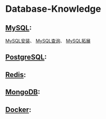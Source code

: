 # Database-Knowledge

## [MySQL](https://github.com/MarkRainbows/Database-Knowledge/tree/master/MySQL): 
[MySQL安装](https://github.com/MarkRainbows/Database-Knowledge/tree/master/MySQL/MySQL-%E5%AE%89%E8%A3%85)、
[MySQL查询](https://github.com/MarkRainbows/Database-Knowledge/tree/master/MySQL/MySQL-%E6%9F%A5%E8%AF%A2%E8%AF%AD%E5%8F%A5)、
[MySQL拓展](https://github.com/MarkRainbows/Database-Knowledge/tree/master/MySQL/Mysql-%E6%8B%93%E5%B1%95)


## [PostgreSQL](https://github.com/MarkRainbows/Database-Knowledge/tree/master/PostgreSQL): 

## [Redis](https://github.com/MarkRainbows/Database-Knowledge/tree/master/Redis):

## [MongoDB](https://github.com/MarkRainbows/Database-Knowledge/tree/master/MongoDB):

## [Docker](https://github.com/MarkRainbows/Database-Knowledge/tree/master/Docker):

